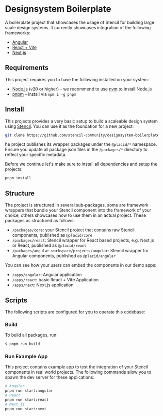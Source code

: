 Designsystem Boilerplate
========================

A boilerplate project that showcases the usage of Stencil for building large scale design systems. It currently showcases integration of the following frameworks:

- [Angular](https://angular.dev/)
- [React + Vite](https://react.dev/)
- [Next.js](https://nextjs.org/)

## Requirements

This project requires you to have the following installed on your system:

- [Node.js](https://nodejs.org/en) (v20 or higher) - we recommend to use [nvm](https://github.com/nvm-sh/nvm) to install Node.js
- [pnpm](https://pnpm.io/) - install via `npm i -g pnpm`

## Install

This projects provides a very basic setup to build a scaleable design system using [Stencil](https://stenciljs.com/). You can use it as the foundation for a new project:

```sh
git clone https://github.com/stencil-community/designsystem-boilerplate.git ./my-project
```

he project publishes its wrapper packages under the `@placid/*` namespace. Ensure you update all package.json files in the `/packages/*` directory to reflect your specific metadata.

Before we continue let's make sure to install all dependencies and setup the projects:

```sh
pnpm install
```

## Structure

The project is structured in several sub-packages, some are framework wrappers that bundle your Stencil component into the framework of your choice, others showcases how to use them in an actual project. These packages as structured as follows:

- `/packages/core`: your Stencil project that contains raw Stencil components, published as `@placid/core`
- `/packages/react`: Stencil wrapper for React based projects, e.g. Next.js or React, published as `@placid/react`
- `/packages/angular-workspace/projects/angular`: Stencil wrapper for Angular components, published as `@placid/angular`

You can see how your users can embed the components in our demo apps:

- `/apps/angular`: Angular application
- `/apps/react`: basic React + Vite Application
- `/apps/next`: Next.js application

## Scripts

The following scripts are configured for you to operate this codebase:

### Build

To build all packages, run:

```sh
$ pnpm run build
```

### Run Example App

This project contains example app to test the integration of your Stencil components in real world projects. The following commands allow you to spawn the dev server for these applications:

```sh
# Angular
pnpm run start:angular
# React
pnpm run start:react
# Next.js
pnpm run start:next
```